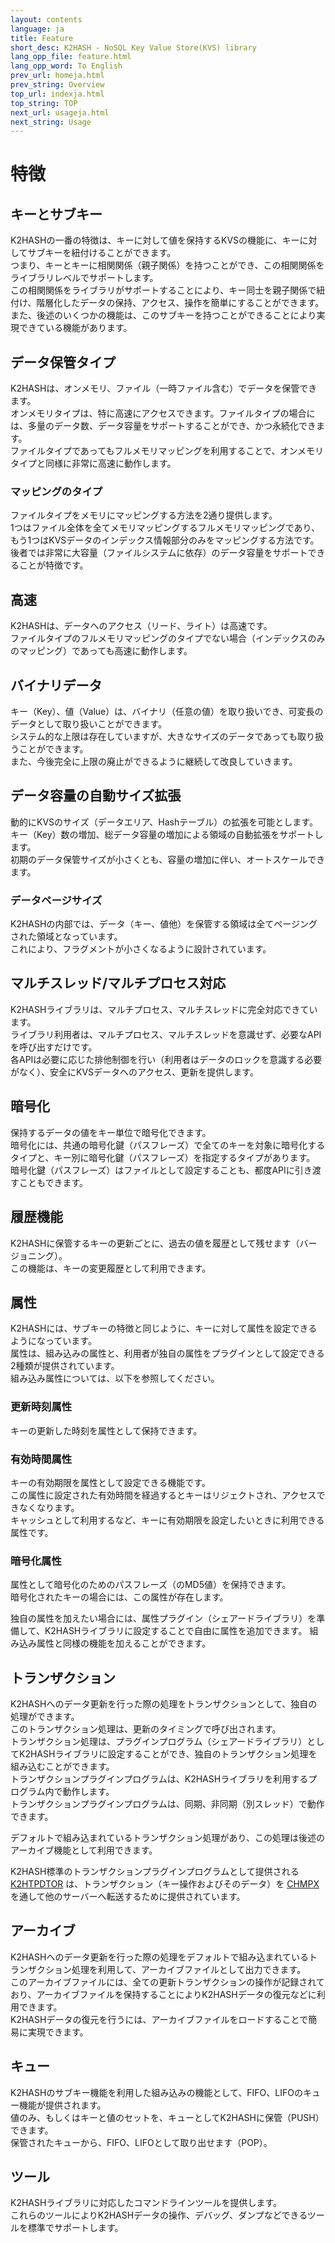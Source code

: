 ```yaml
---
layout: contents
language: ja
title: Feature
short_desc: K2HASH - NoSQL Key Value Store(KVS) library
lang_opp_file: feature.html
lang_opp_word: To English
prev_url: homeja.html
prev_string: Overview
top_url: indexja.html
top_string: TOP
next_url: usageja.html
next_string: Usage
---
```


# 特徴

## キーとサブキー
K2HASHの一番の特徴は、キーに対して値を保持するKVSの機能に、キーに対してサブキーを紐付けることができます。  
つまり、キーとキーに相関関係（親子関係）を持つことができ、この相関関係をライブラリレベルでサポートします。  
この相関関係をライブラリがサポートすることにより、キー同士を親子関係で紐付け、階層化したデータの保持、アクセス、操作を簡単にすることができます。  
また、後述のいくつかの機能は、このサブキーを持つことができることにより実現できている機能があります。

## データ保管タイプ
K2HASHは、オンメモリ、ファイル（一時ファイル含む）でデータを保管できます。  
オンメモリタイプは、特に高速にアクセスできます。ファイルタイプの場合には、多量のデータ数、データ容量をサポートすることができ、かつ永続化できます。  
ファイルタイプであってもフルメモリマッピングを利用することで、オンメモリタイプと同様に非常に高速に動作します。

### マッピングのタイプ
ファイルタイプをメモリにマッピングする方法を2通り提供します。  
1つはファイル全体を全てメモリマッピングするフルメモリマッピングであり、もう1つはKVSデータのインデックス情報部分のみをマッピングする方法です。  
後者では非常に大容量（ファイルシステムに依存）のデータ容量をサポートできることが特徴です。

## 高速
K2HASHは、データへのアクセス（リード、ライト）は高速です。  
ファイルタイプのフルメモリマッピングのタイプでない場合（インデックスのみのマッピング）であっても高速に動作します。

## バイナリデータ
キー（Key）、値（Value）は、バイナリ（任意の値）を取り扱いでき、可変長のデータとして取り扱いことができます。  
システム的な上限は存在していますが、大きなサイズのデータであっても取り扱うことができます。  
また、今後完全に上限の廃止ができるように継続して改良していきます。

## データ容量の自動サイズ拡張
動的にKVSのサイズ（データエリア、Hashテーブル）の拡張を可能とします。  
キー（Key）数の増加、総データ容量の増加による領域の自動拡張をサポートします。  
初期のデータ保管サイズが小さくとも、容量の増加に伴い、オートスケールできます。

### データページサイズ
K2HASHの内部では、データ（キー、値他）を保管する領域は全てページングされた領域となっています。  
これにより、フラグメントが小さくなるように設計されています。
 
## マルチスレッド/マルチプロセス対応
K2HASHライブラリは、マルチプロセス、マルチスレッドに完全対応できています。  
ライブラリ利用者は、マルチプロセス、マルチスレッドを意識せず、必要なAPIを呼び出すだけです。  
各APIは必要に応じた排他制御を行い（利用者はデータのロックを意識する必要がなく）、安全にKVSデータへのアクセス、更新を提供します。

## 暗号化
保持するデータの値をキー単位で暗号化できます。  
暗号化には、共通の暗号化鍵（パスフレーズ）で全てのキーを対象に暗号化するタイプと、キー別に暗号化鍵（パスフレーズ）を指定するタイプがあります。  
暗号化鍵（パスフレーズ）はファイルとして設定することも、都度APIに引き渡すこともできます。

## 履歴機能
K2HASHに保管するキーの更新ごとに、過去の値を履歴として残せます（バージョニング）。  
この機能は、キーの変更履歴として利用できます。

## 属性
K2HASHには、サブキーの特徴と同じように、キーに対して属性を設定できるようになっています。  
属性は、組み込みの属性と、利用者が独自の属性をプラグインとして設定できる2種類が提供されています。  
組み込み属性については、以下を参照してください。

### 更新時刻属性
キーの更新した時刻を属性として保持できます。

### 有効時間属性
キーの有効期限を属性として設定できる機能です。  
この属性に設定された有効時間を経過するとキーはリジェクトされ、アクセスできなくなります。  
キャッシュとして利用するなど、キーに有効期限を設定したいときに利用できる属性です。

### 暗号化属性
属性として暗号化のためのパスフレーズ（のMD5値）を保持できます。  
暗号化されたキーの場合には、この属性が存在します。

独自の属性を加えたい場合には、属性プラグイン（シェアードライブラリ）を準備して、K2HASHライブラリに設定することで自由に属性を追加できます。
組み込み属性と同様の機能を加えることができます。

## トランザクション
K2HASHへのデータ更新を行った際の処理をトランザクションとして、独自の処理ができます。  
このトランザクション処理は、更新のタイミングで呼び出されます。  
トランザクション処理は、プラグインプログラム（シェアードライブラリ）としてK2HASHライブラリに設定することができ、独自のトランザクション処理を組み込むことができます。  
トランザクションプラグインプログラムは、K2HASHライブラリを利用するプログラム内で動作します。  
トランザクションプラグインプログラムは、同期、非同期（別スレッド）で動作できます。

デフォルトで組み込まれているトランザクション処理があり、この処理は後述のアーカイブ機能として利用できます。

K2HASH標準のトランザクションプラグインプログラムとして提供される [K2HTPDTOR](https://k2htpdtor.antpick.ax/indexja.html) は、トランザクション（キー操作およびそのデータ）を [CHMPX](https://chmpx.antpick.ax/indexja.html) を通して他のサーバーへ転送するために提供されています。

## アーカイブ
K2HASHへのデータ更新を行った際の処理をデフォルトで組み込まれているトランザクション処理を利用して、アーカイブファイルとして出力できます。  
このアーカイブファイルには、全ての更新トランザクションの操作が記録されており、アーカイブファイルを保持することによりK2HASHデータの復元などに利用できます。  
K2HASHデータの復元を行うには、アーカイブファイルをロードすることで簡易に実現できます。

## キュー
K2HASHのサブキー機能を利用した組み込みの機能として、FIFO、LIFOのキュー機能が提供されます。  
値のみ、もしくはキーと値のセットを、キューとしてK2HASHに保管（PUSH）できます。  
保管されたキューから、FIFO、LIFOとして取り出せます（POP）。

## ツール
K2HASHライブラリに対応したコマンドラインツールを提供します。  
これらのツールによりK2HASHデータの操作、デバッグ、ダンプなどできるツールを標準でサポートします。
